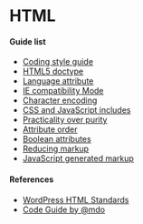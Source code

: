 HTML
===

#### Guide list

 * [Coding style guide](https://github.com/greenoss/Coding-Standards/tree/master/html/coding-style-guide/)
 * [HTML5 doctype](https://github.com/greenoss/Coding-Standards/tree/master/html/html5-doctype/)
 * [Language attribute](https://github.com/greenoss/Coding-Standards/tree/master/html/language-attribute/)
 * [IE compatibility Mode](https://github.com/greenoss/Coding-Standards/tree/master/html/ie-compatibility-mode/)
 * [Character encoding](https://github.com/greenoss/Coding-Standards/tree/master/html/character-encoding/)
 * [CSS and JavaScript includes](https://github.com/greenoss/Coding-Standards/tree/master/html/css-and-javascript-includes/)
 * [Practicality over purity](https://github.com/greenoss/Coding-Standards/tree/master/html/practicality-over-purity/)
 * [Attribute order](https://github.com/greenoss/Coding-Standards/tree/master/html/attribute-order/)
 * [Boolean attributes](https://github.com/greenoss/Coding-Standards/tree/master/html/boolean-attributes/)
 * [Reducing markup](https://github.com/greenoss/Coding-Standards/tree/master/html/reducing-markup/)
 * [JavaScript generated markup](https://github.com/greenoss/Coding-Standards/tree/master/html/javascript-generated-markup/)

#### References

 * [WordPress HTML Standards](https://make.wordpress.org/core/handbook/best-practices/coding-standards/html/)
 * [Code Guide by @mdo](http://codeguide.co/#html)
